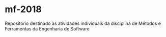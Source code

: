 # mf-2018
Repositório destinado às atividades individuais da disciplina de Métodos e Ferramentas  da Engenharia de Software
